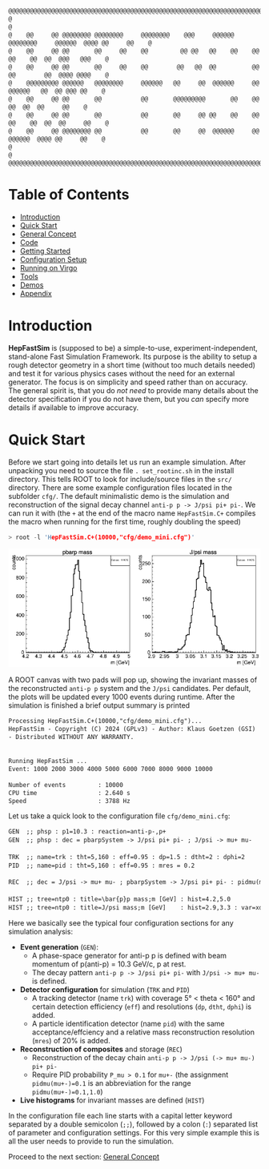```text
@@@@@@@@@@@@@@@@@@@@@@@@@@@@@@@@@@@@@@@@@@@@@@@@@@@@@@@@@@@@@@@@@@@@@@@@@@@@@@@@@@@@@@@@@@@@@@@@@@@@@@@@@
@                                                                                                       @
@    @@     @@ @@@@@@@@ @@@@@@@@     @@@@@@@@    @@@     @@@@@@  @@@@@@@@     @@@@@@  @@@@ @@     @@    @
@    @@     @@ @@       @@     @@    @@         @@ @@   @@    @@    @@       @@    @@  @@  @@@   @@@    @
@    @@     @@ @@       @@     @@    @@        @@   @@  @@          @@       @@        @@  @@@@ @@@@    @
@    @@@@@@@@@ @@@@@@   @@@@@@@@     @@@@@@   @@     @@  @@@@@@     @@        @@@@@@   @@  @@ @@@ @@    @
@    @@     @@ @@       @@           @@       @@@@@@@@@       @@    @@             @@  @@  @@     @@    @
@    @@     @@ @@       @@           @@       @@     @@ @@    @@    @@       @@    @@  @@  @@     @@    @
@    @@     @@ @@@@@@@@ @@           @@       @@     @@  @@@@@@     @@        @@@@@@  @@@@ @@     @@    @
@                                                                                                       @
@@@@@@@@@@@@@@@@@@@@@@@@@@@@@@@@@@@@@@@@@@@@@@@@@@@@@@@@@@@@@@@@@@@@@@@@@@@@@@@@@@@@@@@@@@@@@@@@@@@@@@@@@
```

# Table of Contents

* [Introduction](#introduction)
* [Quick Start](#quick-start)
* [General Concept](doc/GeneralConcept.md)
* [Code](doc/Code.md)
* [Getting Started](doc/GettingStarted.md)
* [Configuration Setup](doc/ConfigurationSetup.md)
* [Running on Virgo](doc/Virgo.md)
* [Tools](doc/Tools.md)
* [Demos](doc/Demos.md)
* [Appendix](doc/Appendix.md)

# Introduction

**HepFastSim** is (supposed to be) a simple-to-use, experiment-independent, stand-alone Fast Simulation Framework. Its purpose is the ability to setup a rough detector geometry in a short time (without too much details needed) and test it for various physics cases without the need for an external generator. The focus is on simplicity and speed rather than on accuracy. The general spirit is, that you do _not need_ to provide many details about the detector specification if you do not have them, but you _can_ specify more details if available to improve accuracy.

# Quick Start

Before we start going into details let us run an example simulation. After unpacking you need to source the file `. set_rootinc.sh` in the install directory. This tells ROOT to look for include/source files in the `src/` directory. There are some example configuration files located in the subfolder `cfg/`. The default minimalistic demo is the simulation and reconstruction of the signal decay channel `anti-p p -> J/psi pi+ pi-`. We can run it with (the `+` at the end of the macro name `HepFastSim.C+` compiles the macro when running for the first time, roughly doubling the speed) 

```c++
> root -l 'HepFastSim.C+(10000,"cfg/demo_mini.cfg")'
```

![Demo run](doc/demo.png)

A ROOT canvas with two pads will pop up, showing the invariant masses of the reconstructed `anti-p p` system and the `J/psi` candidates. Per default, the plots will be updated every 1000 events during runtime. 
After the simulation is finished a brief output summary is printed

```
Processing HepFastSim.C+(10000,"cfg/demo_mini.cfg")...
HepFastSim - Copyright (C) 2024 (GPLv3) - Author: Klaus Goetzen (GSI) - Distributed WITHOUT ANY WARRANTY.


Running HepFastSim ... 
Event: 1000 2000 3000 4000 5000 6000 7000 8000 9000 10000 

Number of events         : 10000
CPU time                 : 2.640 s
Speed                    : 3788 Hz
```

Let us take a quick look to the configuration file `cfg/demo_mini.cfg`:

```txt
GEN  ;; phsp : p1=10.3 : reaction=anti-p-,p+ 
GEN  ;; phsp : dec = pbarpSystem -> J/psi pi+ pi- ; J/psi -> mu+ mu-

TRK  ;; name=trk : tht=5,160 : eff=0.95 : dp=1.5 : dtht=2 : dphi=2
PID  ;; name=pid : tht=5,160 : eff=0.95 : mres = 0.2

REC  ;; dec = J/psi -> mu+ mu- ; pbarpSystem -> J/psi pi+ pi- : pidmu(mu+-)=0.1 : store(pbarpSystem, ntp0)=cand

HIST ;; tree=ntp0 : title=\bar{p}p mass;m [GeV] : hist=4.2,5.0 
HIST ;; tree=ntp0 : title=J/psi mass;m [GeV]    : hist=2.9,3.3 : var=xd0m
```

Here we basically see the typical four configuration sections for any simulation analysis: 

* **Event generation** (`GEN`): 
  * A phase-space generator for anti-p p is defined with beam momentum of p(anti-p) = 10.3 GeV/c, p at rest.
  * The decay pattern `anti-p p -> J/psi pi+ pi-` with `J/psi -> mu+ mu-` is defined.
* **Detector configuration** for simulation (`TRK` and `PID`)
  * A tracking detector (name `trk`) with coverage 5° \< theta \< 160° and certain detection efficiency (`eff`) and resolutions (`dp`, `dtht`, `dphi`) is added.
  * A particle identification detector (name `pid`) with the same acceptance/effciency and a relative mass reconstruction resolution (`mres`) of 20% is added.
* **Reconstruction of composites** and storage (`REC`)
  * Reconstruction of the decay chain `anti-p p -> J/psi (-> mu+ mu-) pi+ pi-`
  * Require PID probability `P_mu > 0.1` for `mu+-` (the assignment `pidmu(mu+-)=0.1` is an abbreviation for the range `pidmu(mu+-)=0.1,1.0`)
* **Live histograms** for invariant masses are defined (`HIST`)

In the configuration file each line starts with a capital letter keyword separated by a double semicolon (`;;`), followed by a colon (`:`) separated list of parameter and configuration settings. For this very simple example this is all the user needs to provide to run the simulation. 

Proceed to the next section: [General Concept](doc/GeneralConcept.md)
